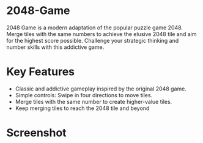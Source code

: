 # 2048-Game
2048 Game is a modern adaptation of the popular puzzle game 2048. Merge tiles with the same numbers to achieve the elusive 2048 tile and aim for the highest score possible. Challenge your strategic thinking and number skills with this addictive game.
# Key Features
- Classic and addictive gameplay inspired by the original 2048 game.
- Simple controls: Swipe in four directions to move tiles.
- Merge tiles with the same number to create higher-value tiles.
- Keep merging tiles to reach the 2048 tile and beyond
# Screenshot
